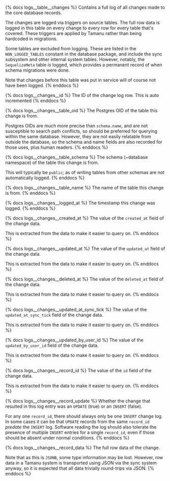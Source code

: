 {% docs logs__table__changes %}
Contains a full log of all changes made to the core database records.

The changes are logged via triggers on source tables. The full row data is
logged in this table on every change to every row for every table that's covered.
These triggers are applied by Tamanu rather than being hardcoded in migrations.

Some tables are excluded from logging. These are listed in the `NON_LOGGED_TABLES`
constant in the database package, and include the sync subsystem and other
internal system tables. However, notably, the `SequelizeMeta` table _is_ logged,
which provides a permanent record of when schema migrations were done.

Note that changes before this table was put in service will of course not have
been logged.
{% enddocs %}

{% docs logs__changes__id %}
The ID of the change log row. This is auto incremented
{% enddocs %}

{% docs logs__changes__table_oid %}
The Postgres OID of the table this change is from.

Postgres OIDs are much more precise than `schema.name`, and are not susceptible
to search path conflicts, so should be preferred for querying within the same
database. However, they are not easily relatable from outside the database, so
the schema and name fields are also recorded for those uses, plus human readers.
{% enddocs %}

{% docs logs__changes__table_schema %}
The schema (~database namespace) of the table this change is from.

This will typically be `public`; as of writing tables from other schemas are not
automatically logged.
{% enddocs %}

{% docs logs__changes__table_name %}
The name of the table this change is from.
{% enddocs %}

{% docs logs__changes__logged_at %}
The timestamp this change was logged.
{% enddocs %}

{% docs logs__changes__created_at %}
The value of the `created_at` field of the change data.

This is extracted from the data to make it easier to query on.
{% enddocs %}

{% docs logs__changes__updated_at %}
The value of the `updated_at` field of the change data.

This is extracted from the data to make it easier to query on.
{% enddocs %}

{% docs logs__changes__deleted_at %}
The value of the `deleted_at` field of the change data.

This is extracted from the data to make it easier to query on.
{% enddocs %}

{% docs logs__changes__updated_at_sync_tick %}
The value of the `updated_at_sync_tick` field of the change data.

This is extracted from the data to make it easier to query on.
{% enddocs %}

{% docs logs__changes__updated_by_user_id %}
The value of the `updated_by_user_id` field of the change data.

This is extracted from the data to make it easier to query on.
{% enddocs %}

{% docs logs__changes__record_id %}
The value of the `id` field of the change data.

This is extracted from the data to make it easier to query on.
{% enddocs %}

{% docs logs__changes__record_update %}
Whether the change that resulted in this log entry was an `UPDATE` (true) or an
`INSERT` (false).

For any one `record_id`, there should always only be one `INSERT` change log.
In some cases it can be that `UPDATE` records from the same `record_id` _predate_
the `INSERT` log. Software reading the log should also tolerate the presence of
multiple `INSERT` entries for a single `record_id`, even if those should be
absent under normal conditions.
{% enddocs %}

{% docs logs__changes__record_data %}
The full row data of the change.

Note that as this is `JSONB`, some type information may be lost. However, row
data in a Tamanu system is transported using JSON via the sync system anyway, so
it is expected that all data trivially round-trips via JSON.
{% enddocs %}

